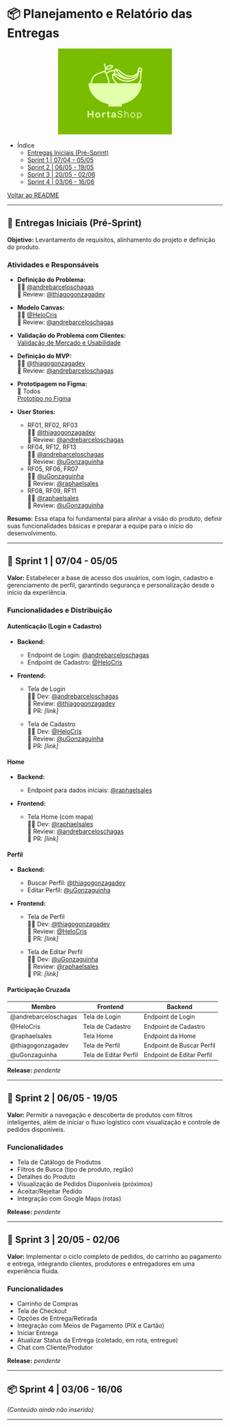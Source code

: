 # 📦 Planejamento e Relatório das Entregas

<p align="center">
  <img src="/images/logo/hortaShop.png" alt="logo" height="200">
</p>

- Índice
  - [Entregas Iniciais (Pré-Sprint)](#entregas-iniciais-pré-sprint)
  - [Sprint 1 | 07/04 - 05/05](#sprint-1--0704---0505)
  - [Sprint 2 | 06/05 - 19/05](#sprint-2--0605---1905)
  - [Sprint 3 | 20/05 - 02/06](#sprint-3--2005---0206)
  - [Sprint 4 | 03/06 - 16/06](#sprint-4--0306---1606)

[Voltar ao README](https://github.com/HortaShop-PS)

---

## 📌 Entregas Iniciais (Pré-Sprint)

**Objetivo:** Levantamento de requisitos, alinhamento do projeto e definição do produto.

### Atividades e Responsáveis

- **Definição do Problema:**  
  👨‍💻 [@andrebarceloschagas](https://github.com/andrebarceloschagas)  
  🧪 Review: [@thiagogonzagadev](https://github.com/thiagogonzagadev)

- **Modelo Canvas:**  
  👩‍💻 [@HeloCris](https://github.com/HeloCris)  
  🧪 Review: [@andrebarceloschagas](https://github.com/andrebarceloschagas)

- **Validação do Problema com Clientes:**  
  [Validação de Mercado e Usabilidade](/validacao_mercado_usabilidade.md)

- **Definição do MVP:**  
  👨‍💻 [@thiagogonzagadev](https://github.com/thiagogonzagadev)  
  🧪 Review: [@andrebarceloschagas](https://github.com/andrebarceloschagas)

- **Prototipagem no Figma:**  
  👥 Todos  
  [Prototípo no Figma](https://www.figma.com/proto/qBmHxZgLpY7XdVGG2g0Now/HortaShop-Telas?node-id=160-1559&p=f&t=S7wfnOBBJwhbxv5J-0&scaling=scale-down&content-scaling=fixed&page-id=0%3A1&starting-point-node-id=160%3A1559)  

- **User Stories:**
  - RF01, RF02, RF03  
    👨‍💻 [@thiagogonzagadev](https://github.com/thiagogonzagadev)  
    🧪 Review: [@andrebarceloschagas](https://github.com/andrebarceloschagas)
  - RF04, RF12, RF13  
    👨‍💻 [@andrebarceloschagas](https://github.com/andrebarceloschagas)  
    🧪 Review: [@uGonzaguinha](https://github.com/uGonzaguinha)
  - RF05, RF06, FR07  
    👨‍💻 [@uGonzaguinha](https://github.com/uGonzaguinha)  
    🧪 Review: [@raphaelsales](https://github.com/raphaelsales)
  - RF08, RF09, RF11  
    👨‍💻 [@raphaelsales](https://github.com/raphaelsales)  
    🧪 Review: [@uGonzaguinha](https://github.com/uGonzaguinha)

**Resumo:** Essa etapa foi fundamental para alinhar a visão do produto, definir suas funcionalidades básicas e preparar a equipe para o início do desenvolvimento.

---

## 🔐 Sprint 1 | 07/04 - 05/05

**Valor:** Estabelecer a base de acesso dos usuários, com login, cadastro e gerenciamento de perfil, garantindo segurança e personalização desde o início da experiência.

### Funcionalidades e Distribuição

#### Autenticação (Login e Cadastro)

- **Backend:**
  - Endpoint de Login: [@andrebarceloschagas](https://github.com/andrebarceloschagas)
  - Endpoint de Cadastro: [@HeloCris](https://github.com/HeloCris)

- **Frontend:**
  - Tela de Login  
    👨‍💻 Dev: [@andrebarceloschagas](https://github.com/andrebarceloschagas)  
    🧪 Review: [@thiagogonzagadev](https://github.com/thiagogonzagadev)  
    🔗 PR: *[link]*

  - Tela de Cadastro  
    👩‍💻 Dev: [@HeloCris](https://github.com/HeloCris)  
    🧪 Review: [@uGonzaguinha](https://github.com/uGonzaguinha)  
    🔗 PR: *[link]*

#### Home

- **Backend:**  
  - Endpoint para dados iniciais: [@raphaelsales](https://github.com/raphaelsales)

- **Frontend:**  
  - Tela Home (com mapa)  
    👨‍💻 Dev: [@raphaelsales](https://github.com/raphaelsales)  
    🧪 Review: [@andrebarceloschagas](https://github.com/andrebarceloschagas)  
    🔗 PR: *[link]*

#### Perfil

- **Backend:**
  - Buscar Perfil: [@thiagogonzagadev](https://github.com/thiagogonzagadev)
  - Editar Perfil: [@uGonzaguinha](https://github.com/uGonzaguinha)

- **Frontend:**
  - Tela de Perfil  
    👨‍💻 Dev: [@thiagogonzagadev](https://github.com/thiagogonzagadev)  
    🧪 Review: [@HeloCris](https://github.com/HeloCris)  
    🔗 PR: *[link]*

  - Tela de Editar Perfil  
    👨‍💻 Dev: [@uGonzaguinha](https://github.com/uGonzaguinha)  
    🧪 Review: [@raphaelsales](https://github.com/raphaelsales)  
    🔗 PR: *[link]*

#### Participação Cruzada

| Membro               | Frontend              | Backend                    |
|----------------------|------------------------|-----------------------------|
| @andrebarceloschagas | Tela de Login          | Endpoint de Login           |
| @HeloCris            | Tela de Cadastro       | Endpoint de Cadastro        |
| @raphaelsales        | Tela Home              | Endpoint da Home            |
| @thiagogonzagadev    | Tela de Perfil         | Endpoint de Buscar Perfil   |
| @uGonzaguinha        | Tela de Editar Perfil  | Endpoint de Editar Perfil   |

**Release:** *pendente*

---

## 🛒 Sprint 2 | 06/05 - 19/05

**Valor:** Permitir a navegação e descoberta de produtos com filtros inteligentes, além de iniciar o fluxo logístico com visualização e controle de pedidos disponíveis.

### Funcionalidades
- Tela de Catálogo de Produtos
- Filtros de Busca (tipo de produto, região)
- Detalhes do Produto
- Visualização de Pedidos Disponíveis (próximos)
- Aceitar/Rejeitar Pedido
- Integração com Google Maps (rotas)

**Release:** *pendente*

---

## 🚚 Sprint 3 | 20/05 - 02/06

**Valor:** Implementar o ciclo completo de pedidos, do carrinho ao pagamento e entrega, integrando clientes, produtores e entregadores em uma experiência fluida.

### Funcionalidades
- Carrinho de Compras
- Tela de Checkout
- Opções de Entrega/Retirada
- Integração com Meios de Pagamento (PIX e Cartão)
- Iniciar Entrega
- Atualizar Status da Entrega (coletado, em rota, entregue)
- Chat com Cliente/Produtor

**Release:** *pendente*

---

## 📦 Sprint 4 | 03/06 - 16/06

*(Conteúdo ainda não inserido)*

---
